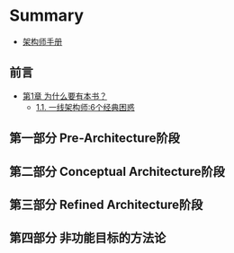 # Summary

* [架构师手册](README.md)

## 前言

* [第1章 为什么要有本书？](ch1/README.md)
  * [1.1. 一线架构师:6个经典困惑](ch1/1.1.md)

## 第一部分 Pre-Architecture阶段

## 第二部分 Conceptual Architecture阶段

## 第三部分 Refined Architecture阶段

## 第四部分 非功能目标的方法论
